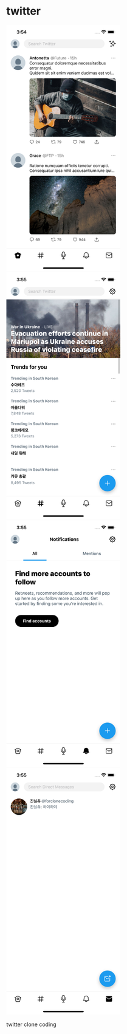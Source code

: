 # twitter
<img src="./Images/img1.png" width="300px" title="img1"></img>
<img src="./Images/img2.png" width="300px" title="img2"></img>
<img src="./Images/img3.png" width="300px" title="img3"></img>
<img src="./Images/img4.png" width="300px" title="img4"></img>


twitter clone coding
